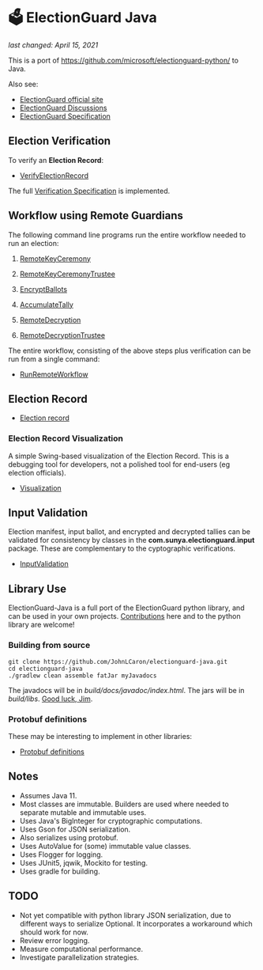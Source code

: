 # 🗳 ElectionGuard Java
_last changed: April 15, 2021_

This is a port of https://github.com/microsoft/electionguard-python/ to Java.

Also see:
 * [ElectionGuard official site](https://www.electionguard.vote/) 
 * [ElectionGuard Discussions](https://github.com/microsoft/electionguard/)
 * [ElectionGuard Specification](https://www.electionguard.vote/spec/0.95.0/1_Overview/)

## Election Verification

To verify an __Election Record__:

*   [VerifyElectionRecord](https://github.com/JohnLCaron/electionguard-java/blob/master/docs/VerifyElectionRecord.md)

The full [Verification Specification](https://www.electionguard.vote/spec/0.95.0/9_Verifier_construction/) is implemented.

## Workflow using Remote Guardians

The following command line programs run the entire workflow needed to run an election:

1.   [RemoteKeyCeremony](https://github.com/JohnLCaron/electionguard-java/blob/master/docs/RemoteKeyCeremony.md)

2.   [RemoteKeyCeremonyTrustee](https://github.com/JohnLCaron/electionguard-java/blob/master/docs/RemoteKeyCeremonyTrustee.md)

3.   [EncryptBallots](https://github.com/JohnLCaron/electionguard-java/blob/master/docs/EncryptBallots.md)

4.   [AccumulateTally](https://github.com/JohnLCaron/electionguard-java/blob/master/docs/AccumulateTally.md)

5.   [RemoteDecryption](https://github.com/JohnLCaron/electionguard-java/blob/master/docs/RemoteDecryption.md)

6.   [RemoteDecryptionTrustee](https://github.com/JohnLCaron/electionguard-java/blob/master/docs/RemoteDecryptionTrustee.md)

The entire workflow, consisting of the above steps plus verification can be run from a single command:

*   [RunRemoteWorkflow](https://github.com/JohnLCaron/electionguard-java/blob/master/docs/RunRemoteWorkflow.md)

## Election Record

*   [Election record](https://github.com/JohnLCaron/electionguard-java/blob/master/docs/ElectionRecord.md)

### Election Record Visualization

A simple Swing-based visualization of the Election Record. This is a debugging tool for developers, 
not a polished tool for end-users (eg election officials). 

*   [Visualization](https://github.com/JohnLCaron/electionguard-java/blob/master/docs/Visualization.md)

## Input Validation

Election manifest, input ballot, and encrypted and decrypted tallies can be validated for consistency 
by classes in the **com.sunya.electionguard.input** package. These are complementary to the cyptographic
verifications.

*   [InputValidation](https://github.com/JohnLCaron/electionguard-java/blob/master/docs/InputValidation.md)

## Library Use

ElectionGuard-Java is a full port of the ElectionGuard python library, and can be used in your own projects.
[Contributions](https://opensource.guide/how-to-contribute/) here and to the python library are welcome!

### Building from source

````
git clone https://github.com/JohnLCaron/electionguard-java.git
cd electionguard-java
./gradlew clean assemble fatJar myJavadocs
````

The javadocs will be in _build/docs/javadoc/index.html_.
The jars will be in _build/libs_. 
[Good luck, Jim](https://en.wikiquote.org/wiki/Mission:_Impossible).

### Protobuf definitions

These may be interesting to implement in other libraries:

*   [Protobuf definitions](https://github.com/JohnLCaron/electionguard-java/tree/master/src/main/proto/com/sunya/electionguard/proto)

## Notes

 * Assumes Java 11.
 * Most classes are immutable. Builders are used where needed to separate mutable and immutable uses. 
 * Uses Java's BigInteger for cryptographic computations.
 * Uses Gson for JSON serialization. 
 * Also serializes using protobuf.
 * Uses AutoValue for (some) immutable value classes.
 * Uses Flogger for logging.
 * Uses JUnit5, jqwik, Mockito for testing.
 * Uses gradle for building.
 
## TODO

  * Not yet compatible with python library JSON serialization, due to different ways to serialize Optional.
    It incorporates a workaround which should work for now.
  * Review error logging.
  * Measure computational performance.
  * Investigate parallelization strategies.


